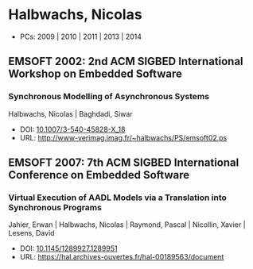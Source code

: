 # Halbwachs, Nicolas

* PCs: 2009 | 2010 | 2011 | 2013 | 2014

## EMSOFT 2002: 2nd ACM SIGBED International Workshop on Embedded Software

### Synchronous Modelling of Asynchronous Systems
Halbwachs, Nicolas | Baghdadi, Siwar
* DOI: [10.1007/3-540-45828-X_18](https://doi.org/10.1007/3-540-45828-X_18)
* URL: <http://www-verimag.imag.fr/~halbwachs/PS/emsoft02.ps>

## EMSOFT 2007: 7th ACM SIGBED International Conference on Embedded Software

### Virtual Execution of AADL Models via a Translation into Synchronous Programs
Jahier, Erwan | Halbwachs, Nicolas | Raymond, Pascal | Nicollin, Xavier | Lesens, David
* DOI: [10.1145/1289927.1289951](https://doi.org/10.1145/1289927.1289951)
* URL: <https://hal.archives-ouvertes.fr/hal-00189563/document>

